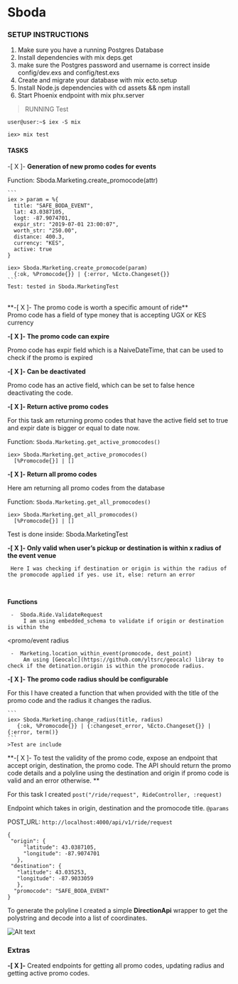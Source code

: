 # Sboda


### SETUP INSTRUCTIONS
1. Make sure you have a running Postgres Database
2. Install dependencies with mix deps.get
3. make sure the Postgres password and username is correct inside config/dev.exs and config/test.exs
4. Create and migrate your database with mix ecto.setup
5. Install Node.js dependencies with cd assets && npm install
6. Start Phoenix endpoint with mix phx.server


>RUNNING Test

```
user@user:~$ iex -S mix

iex> mix test
```

#### TASKS

-[ X ]- **Generation of new promo codes for events** </br>

   Function: Sboda.Marketing.create_promocode(attr)

    ```
    iex > param = %{
      title: "SAFE_BODA_EVENT",
      lat: 43.0387105,
      logt: -87.9074701,
      expir_str: "2019-07-01 23:00:07",
      worth_str: "250.00",
      distance: 400.3,
      currency: "KES",
      active: true
    }

    iex> Sboda.Marketing.create_promocode(param)
      {:ok, %Promocode{}} | {:error, %Ecto.Changeset{}}
    ```
    Test: tested in Sboda.MarketingTest
  </br>
**-[ X ]- The promo code is worth a specific amount of ride**

</br>
    Promo code has a field of type money that is accepting UGX or KES currency


**-[ X ]- The promo code can expire**
</br>

 Promo code has expir field which is a NaiveDateTime, that can be used to check if the promo is expired

**-[ X ]- Can be deactivated**
</br>

   Promo code has an active field, which can be set to false hence deactivating the code.

**-[ X ]- Return active promo codes**
</br>

  For this task am returning promo codes that have the active field set to true and expir date is bigger or equal to date now.

  Function: `Sboda.Marketing.get_active_promocodes()`

  ```
  iex> Sboda.Marketing.get_active_promocodes()
    [%Promocode{}] | []
  ```


**-[ X ]- Return all promo codes**
</br>

  Here am returning all promo codes from the database

  Function: `Sboda.Marketing.get_all_promocodes()`

  ```
  iex> Sboda.Marketing.get_all_promocodes()
    [%Promocode{}] | []
  ```
  Test is done inside: Sboda.MarketingTest

**-[ X ]- Only valid when user’s pickup or destination is within x radius of the event venue**

     Here I was checking if destination or origin is within the radius of the promocode applied if yes. use it, else: return an error
</br>


  **Functions**

     -  Sboda.Ride.ValidateRequest
         I am using embedded_schema to validate if origin or destination is within the
<promo/event radius

     -  Marketing.location_within_event(promocode, dest_point)
         Am using [Geocalc](https://github.com/yltsrc/geocalc) libray to check if the detination.origin is within the promocode radius.

**-[ X ]- The promo code radius should be configurable**
</br>

   For this I have created a function that when provided with the title of the promo code and the radius it changes the radius.

    ```
    iex> Sboda.Marketing.change_radius(title, radius)
       {:ok, %Promocode{}} | {:changeset_error, %Ecto.Changeset{}} | {:error, term()}
    ```
    >Test are include


**-[ X ]- To test the validity of the promo code, expose an endpoint that accept origin, destination,
the promo code. The API should return the promo code details and a polyline using the
destination and origin if promo code is valid and an error otherwise.
**
</br>

For this task I created
`post("/ride/request", RideController, :request)`
</br>

Endpoint which takes in origin, destination and the promocode title. `@params`

 POST_URL: `http://localhost:4000/api/v1/ride/request`

 ```
 {
  "origin": {
      "latitude": 43.0387105,
      "longitude": -87.9074701
	},
  "destination": {
	"latitude": 43.035253,
	"longitude": -87.9033059
	},
   "promocode": "SAFE_BODA_EVENT"
}
 ```
 To generate the polyline I created a simple **DirectionApi** wrapper to get the polystring and decode into a list of coordinates.

 ![Alt text](/src/master/images/request_ride.png "Postman example query")

### Extras
**-[ X ]-** Created endpoints for getting all promo codes, updating radius and getting active promo codes.
